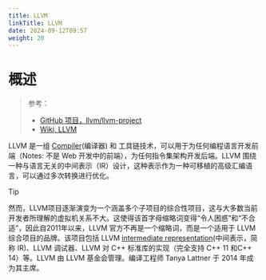 ```yaml
---
title: LLVM
linkTitle: LLVM
date: 2024-09-12T09:57
weight: 20
---
```


# 概述

> 参考：
>
> - [GitHub 项目，llvm/llvm-project](https://github.com/llvm/llvm-project)
> - [Wiki, LLVM](https://en.wikipedia.org/wiki/LLVM)

LLVM 是一组 [Compiler](docs/2.编程/Programming%20tools/Compiler.md)(编译器) 和 工具链技术，可以用于为任何编程语言开发前端（Notes: 不是 Web 开发中的前端），为任何指令集架构开发后端。LLVM 围绕一种与语言无关的中间表示（IR）设计，这种表示作为一种可移植的高级汇编语言，可以通过多次转换进行优化。

> [!Tip]
> 然而，LLVM项目逐渐演变为一个涵盖多个子项目的综合性项目，这与大多数当前开发者所理解的虚拟机关系不大。这使得该首字母缩略词变得“令人困惑”和“不合适”，因此自2011年以来，LLVM 官方不再是一个缩略词，而是一个适用于 LLVM 综合项目的品牌。该项目包括 LLVM [intermediate representation](https://en.wikipedia.org/wiki/Intermediate_representation)(中间表示，简称 IR)、LLVM 调试器、LLVM 对 C++ 标准库的实现（完全支持 C++ 11 和C++ 14）等。LLVM 由 LLVM 基金会管理。编译工程师 Tanya Lattner 于 2014 年成为其主席。


